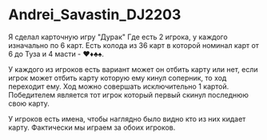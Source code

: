 # Andrei_Savastin_DJ2203
Я сделал карточную игру "Дурак"
Где есть 2 игрока, у каждого изначально по 6 карт. Есть колода из 36 карт в которой номинал карт от 6 до Туза и 4 масти - ♥♦♣♠.

У каждого из игроков есть вариант может он отбить карту или нет, если игрок может отбить карту которую ему кинул соперник, то ход переходит ему.
Ход можно совершать исключительно 1 картой.
Победителем является тот игрок который первый скинул последнюю свою карту.

У игроков есть имена, чтобы наглядно было видно кто из них кидает карту.
Фактически мы играем за обоих игроков.
